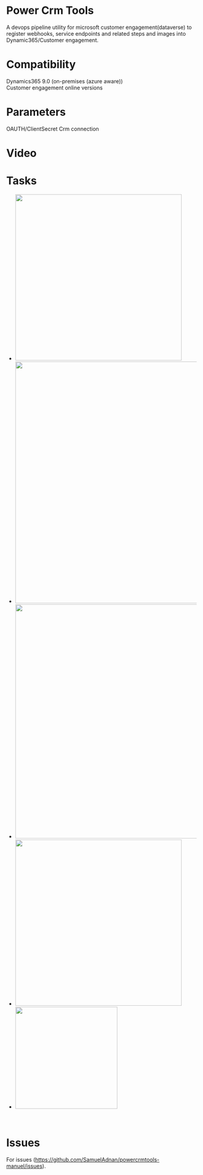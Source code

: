 # Power Crm Tools
A devops pipeline utility for microsoft customer engagement(dataverse) to register webhooks, service endpoints and related steps and images into Dynamic365/Customer engagement.

# Compatibility
Dynamics365 9.0 (on-premises (azure aware)) <br />
Customer engagement online versions

# Parameters
OAUTH/ClientSecret Crm connection<br />

# Video


# Tasks

<ul>
  <li><image width="440"  src="https://github.com/SamuelAdnan/powercrmtools-manuel/blob/main/images/1.png?raw=true" /></li>
  <li><a href="https://github.com/SamuelAdnan/powercrmtools-manuel/blob/main/images/RegisterServiceBusPipeline.png?raw=true" target="_blank"><image width="640"  src="https://github.com/SamuelAdnan/powercrmtools-manuel/blob/main/images/2.png?raw=true" /></a></li>
  <li><a href="https://github.com/SamuelAdnan/powercrmtools-manuel/blob/main/images/RegisterWebHook.png?raw=true" target="_blank"><image width="620"  src="https://github.com/SamuelAdnan/powercrmtools-manuel/blob/main/images/3.png?raw=true" /></a></li>
    <li><a href="https://github.com/SamuelAdnan/powercrmtools-manuel/blob/main/images/RegisterStepPipeline.png?raw=true" target="_blank"><image width="440"  src="https://github.com/SamuelAdnan/powercrmtools-manuel/blob/main/images/4.png?raw=true" /></a></li>
    <li><a href="https://github.com/SamuelAdnan/powercrmtools-manuel/blob/main/images/RegisterImagePipeline.png?raw=true" target="_blank"><image width="270"  src="https://github.com/SamuelAdnan/powercrmtools-manuel/blob/main/images/5.png?raw=true" /></a></li>
</ul><br/>

# Issues
For issues (https://github.com/SamuelAdnan/powercrmtools-manuel/issues).
